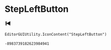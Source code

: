 # StepLeftButton
![](/img/StepLeftButton.png)

``` CSharp
EditorGUIUtility.IconContent("StepLeftButton")
```
```
-8983739182623984941
```
